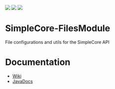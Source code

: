 [![](https://jitci.com/gh/TheProgramSrc/SimpleCore-FilesModule/svg)](https://jitci.com/gh/TheProgramSrc/SimpleCore-FilesModule)
[![](https://jitpack.io/v/TheProgramSrc/SimpleCore-FilesModule.svg)](https://jitpack.io/#TheProgramSrc/SimpleCore-FilesModule)
[![](https://img.shields.io/nexus/s/xyz.theprogramsrc/filesmodule?server=https%3A%2F%2Fs01.oss.sonatype.org)]()


# SimpleCore-FilesModule
File configurations and utils for the SimpleCore API

# Documentation
* [Wiki](https://github.com/TheProgramSrc/SimpleCore-FilesModule/wiki)
* [JavaDocs](https://docs.theprogramsrc.xyz/SimpleCore-FilesModule/)